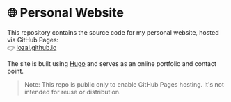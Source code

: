 # 🌐 Personal Website

This repository contains the source code for my personal website, hosted via GitHub Pages:  
👉 [lozal.github.io](https://lozal.github.io)

The site is built using [Hugo](https://gohugo.io/) and serves as an online portfolio and contact point.

> Note: This repo is public only to enable GitHub Pages hosting. It's not intended for reuse or distribution.
